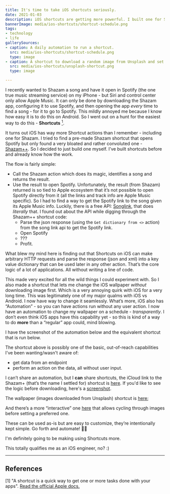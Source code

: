 ```yaml
---
title: It's time to take iOS shortcuts seriously.
date: 2021-01-03
description: iOS shortcuts are getting more powerful. I built one for Shazam to open Spotify.
bannerImage: media/ios-shortcuts/shortcut-schedule.png
tags:
- technology
- life
gallerySources:
- caption: A daily automation to run a shortcut.
  src: media/ios-shortcuts/shortcut-schedule.png
  type: image
- caption: A shortcut to download a random image from Unsplash and set it as wallpaper.
  src: media/ios-shortcuts/unsplash-shortcut.png
  type: image

---
```

I recently wanted to Shazam a song and have it open in Spotify (the one true music streaming service) on my iPhone - but Siri and control center only allow Apple Music. It can only be done by downloading the Shazam app, configuring it to use Spotify, and then opening the app _every_ time to find a song - for it to go to Spotify. This mildly annoyed me because I know how easy it is to do this on Android. So I went out on a hunt for the easiest way to do this - **Shortcuts** [<sup>1</sup>](#references).

It turns out iOS has way more Shortcut actions than I remember - including one for Shazam. I tried to find a pre-made Shazam shortcut that opens Spotify but only found a very bloated and rather convoluted one - [Shazam++](https://routinehub.co/shortcut/4990/). So I decided to just build one myself. I’ve built shortcuts before and already know how the work.

The flow is fairly simple:

* Call the Shazam action which does its magic, identifies a song and returns the result.
* Use the result to open Spotify. Unfortunately, the result (from Shazam) returned is so tied to Apple ecosystem that it’s not possible to open Spotify directly from it (all the links and track info are Apple Music specific). So I had to find a way to get the Spotify link to the song given its Apple Music info. Luckily, there is a free API: [Songlink](https://www.notion.so/Public-API-d8093b1bb8874f8b85527d985c4f9e68), that does _literally_ that. I found out about the API while digging through the Shazam++ shortcut code:
  * Parse the json response (using the `Get dictionary from <>` action) from the song link api to get the Spotify link.
  * Open Spotify
  * ???
  * Profit.

What blew my mind here is finding out that Shortcuts on iOS can make arbitrary HTTP requests and parse the response (json and xml) into a key value dictionary that can be used later in any other action. That’s the core logic of a lot of applications. All without writing a line of code.

This made very excited for all the wild things I could experiment with.
So I also made a shortcut that lets me change the iOS wallpaper _without_ downloading image first. Which is a very annoying quirk with iOS for a very long time. This was legitimately one of my major qualms with iOS vs Android. I now have way to change it seamlessly.
What’s more, iOS also has “Automation” - so you can have actions run without any user action. I now have an automation to change my wallpaper on a schedule - _transparently_.  I don’t even think iOS apps have this capability yet - so this is kind of a way to do **more** than a “regular” app could, mind blowing.

I have the screenshot of the automation below and the equivalent shortcut that is run below.

<media-box src="media/ios-shortcuts/shortcut-schedule.png" name="A daily automation to run a shortcut." index=0></media-box>

<media-box src="media/ios-shortcuts/unsplash-shortcut.png" name="A shortcut to download a random image from Unsplash and set it as wallpaper." index=0></media-box>

The shortcut above is possibly one of the basic, out-of-reach capabilities I've been wanting/wasn't aware of:

* get data from an endpoint
* perform an action on the data, all without user input.

I can’t share an automation, but I **can** share shortcuts, the iCloud link to the Shazam+ (that’s the name I settled for) shortcut is [here](https://www.icloud.com/shortcuts/bb4b51e540184c298f9a9f8648cf904f). If you'd like to see the logic before downloading, here's a [screenshot](https://dshomoye.sirv.com/media/ios-shortcuts/shazam-logic.png).

The wallpaper (images downloaded from Unsplash) shortcut is [here](https://www.icloud.com/shortcuts/058ccf70203c40beb4e013bdb647efbc);

And there’s a more “interactive” one [here](https://www.icloud.com/shortcuts/9383a1f86ff0461b982bbb2118facb3b) that allows cycling through images before setting a preferred one.

These can be used as-is but are easy to customize, they’re intentionally kept simple.
Go forth and automate! 🦸🏾

I'm definitely going to be making using Shortcuts more.

This totally qualifies me as an iOS engineer, no? :)

***

## References

\[1\] "A shortcut is a quick way to get one or more tasks done with your apps". [Read the official Apple docs.](https://support.apple.com/guide/shortcuts/welcome/ios)